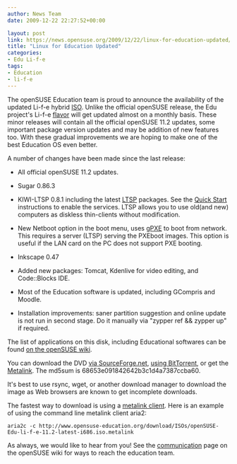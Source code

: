 ```yaml
---
author: News Team
date: 2009-12-22 22:27:52+00:00

layout: post
link: https://news.opensuse.org/2009/12/22/linux-for-education-updated/
title: "Linux for Education Updated"
categories:
- Edu Li-f-e
tags:
- Education
- li-f-e
---
```



The openSUSE Education team is proud to announce the availability of the updated Li-f-e hybrid [ISO](http://en.opensuse.org/Live_USB_stick). Unlike the official openSUSE release, the Edu project's Li-f-e [flavor](http://en.opensuse.org/Education/Live) will get updated almost on a monthly basis. These minor releases will contain all the official openSUSE 11.2 updates, some important package version updates and may be addition of new features too. With these gradual improvements we are hoping to make one of the best Education OS even better.





A number of changes have been made since the last release:






    
  * All official openSUSE 11.2 updates.

    
  * Sugar 0.86.3

    
  * KIWI-LTSP 0.8.1 including the latest [LTSP](http://ltsp.org/)  packages. See the [Quick Start](http://en.opensuse.org/LTSP/Quick_start) instructions to enable the services. LTSP allows you to use old(and new) computers as diskless thin-clients without modification.

    
  * New Netboot option in the boot menu, uses [gPXE](http://etherboot.org/wiki/index.php) to boot from network. This requires a server (LTSP) serving the PXEboot images. This option is useful if the LAN card on the PC does not support PXE booting.

    
  * Inkscape 0.47

    
  * Added new packages: Tomcat, Kdenlive for video editing, and Code::Blocks IDE.

    
  * Most of the Education software is updated, including GCompris and Moodle.

    
  * Installation improvements: saner partition suggestion and online update is not run in second stage. Do it manually via "zypper ref && zypper up" if required.





The list of applications on this disk, including Educational softwares can be found [on the openSUSE wiki](http://en.opensuse.org/Education/Live).





You can download the DVD [via SourceForge.net](https://sourceforge.net/projects/opensuse-edu/files/ISOs/openSUSE-Edu-li-f-e-11.2-2-i686.iso/download), [using BitTorrent](http://www.opensuse-education.org/download/ISOs/openSUSE-Edu-li-f-e-11.2-latest-i686.iso.torrent), or get the [Metalink](http://www.opensuse-education.org/download/ISOs/openSUSE-Edu-li-fe-11.2-latest-i686.iso.metalink). The md5sum is 68653e091842642b3c1d4a7387ccba60.





It's best to use rsync, wget, or another download manager to download the image as Web browsers are known to get incomplete downloads.





The fastest way to download is using a [metalink client](http://metalinker.org/). Here is an example of using the command line metalink client aria2:





`aria2c -c http://www.opensuse-education.org/download/ISOs/openSUSE-Edu-li-f-e-11.2-latest-i686.iso.metalink`





As always, we would like to hear from you! See the [communication](http://en.opensuse.org/Education/Communicating) page on the openSUSE wiki for ways to reach the education team.

		
